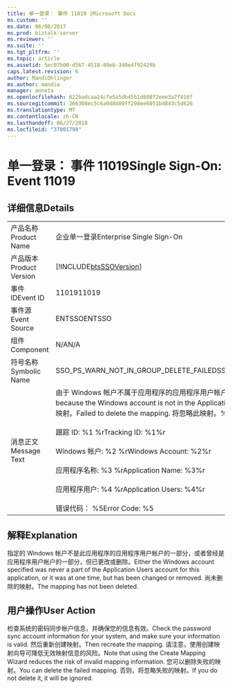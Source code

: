 ```yaml
---
title: 单一登录： 事件 11019 |Microsoft Docs
ms.custom: ''
ms.date: 06/08/2017
ms.prod: biztalk-server
ms.reviewer: ''
ms.suite: ''
ms.tgt_pltfrm: ''
ms.topic: article
ms.assetid: 5ec07b00-d567-4518-89eb-340e4f92429b
caps.latest.revision: 6
author: MandiOhlinger
ms.author: mandia
manager: anneta
ms.openlocfilehash: 622badcaa24cfe5a5db45b1d688f2eee3a7f818f
ms.sourcegitcommit: 266308ec5c6a9d8d80ff298ee6051b4843c5d626
ms.translationtype: MT
ms.contentlocale: zh-CN
ms.lasthandoff: 06/27/2018
ms.locfileid: "37001798"
---
```

# <a name="single-sign-on-event-11019"></a><span data-ttu-id="16c4d-102">单一登录： 事件 11019</span><span class="sxs-lookup"><span data-stu-id="16c4d-102">Single Sign-On: Event 11019</span></span>
## <a name="details"></a><span data-ttu-id="16c4d-103">详细信息</span><span class="sxs-lookup"><span data-stu-id="16c4d-103">Details</span></span>  
  
|                 |                                                                                                                                                                                                                                                                                                                                                  |
|-----------------|--------------------------------------------------------------------------------------------------------------------------------------------------------------------------------------------------------------------------------------------------------------------------------------------------------------------------------------------------|
|  <span data-ttu-id="16c4d-104">产品名称</span><span class="sxs-lookup"><span data-stu-id="16c4d-104">Product Name</span></span>   |                                                                                                                                                            <span data-ttu-id="16c4d-105">企业单一登录</span><span class="sxs-lookup"><span data-stu-id="16c4d-105">Enterprise Single Sign-On</span></span>                                                                                                                                                             |
| <span data-ttu-id="16c4d-106">产品版本</span><span class="sxs-lookup"><span data-stu-id="16c4d-106">Product Version</span></span> |                                                                                                                                            [!INCLUDE[btsSSOVersion](../includes/btsssoversion-md.md)]                                                                                                                                            |
|    <span data-ttu-id="16c4d-107">事件 ID</span><span class="sxs-lookup"><span data-stu-id="16c4d-107">Event ID</span></span>     |                                                                                                                                                                      <span data-ttu-id="16c4d-108">11019</span><span class="sxs-lookup"><span data-stu-id="16c4d-108">11019</span></span>                                                                                                                                                                       |
|  <span data-ttu-id="16c4d-109">事件源</span><span class="sxs-lookup"><span data-stu-id="16c4d-109">Event Source</span></span>   |                                                                                                                                                                      <span data-ttu-id="16c4d-110">ENTSSO</span><span class="sxs-lookup"><span data-stu-id="16c4d-110">ENTSSO</span></span>                                                                                                                                                                      |
|    <span data-ttu-id="16c4d-111">组件</span><span class="sxs-lookup"><span data-stu-id="16c4d-111">Component</span></span>    |                                                                                                                                                                       <span data-ttu-id="16c4d-112">N/A</span><span class="sxs-lookup"><span data-stu-id="16c4d-112">N/A</span></span>                                                                                                                                                                        |
|  <span data-ttu-id="16c4d-113">符号名称</span><span class="sxs-lookup"><span data-stu-id="16c4d-113">Symbolic Name</span></span>  |                                                                                                                                                      <span data-ttu-id="16c4d-114">SSO_PS_WARN_NOT_IN_GROUP_DELETE_FAILED</span><span class="sxs-lookup"><span data-stu-id="16c4d-114">SSO_PS_WARN_NOT_IN_GROUP_DELETE_FAILED</span></span>                                                                                                                                                      |
|  <span data-ttu-id="16c4d-115">消息正文</span><span class="sxs-lookup"><span data-stu-id="16c4d-115">Message Text</span></span>   | <span data-ttu-id="16c4d-116">由于 Windows 帐户不属于应用程序的应用程序用户帐户而导致映射无效。</span><span class="sxs-lookup"><span data-stu-id="16c4d-116">The mapping is not valid because the Windows account is not in the Application Users account for the application.</span></span> <span data-ttu-id="16c4d-117">无法删除映射。</span><span class="sxs-lookup"><span data-stu-id="16c4d-117">Failed to delete the mapping.</span></span> <span data-ttu-id="16c4d-118">将忽略此映射。%r</span><span class="sxs-lookup"><span data-stu-id="16c4d-118">The mapping will be ignored.%r</span></span><br /><br /> <span data-ttu-id="16c4d-119">跟踪 ID: %1 %r</span><span class="sxs-lookup"><span data-stu-id="16c4d-119">Tracking ID: %1%r</span></span><br /><br /> <span data-ttu-id="16c4d-120">Windows 帐户: %2 %r</span><span class="sxs-lookup"><span data-stu-id="16c4d-120">Windows Account: %2%r</span></span><br /><br /> <span data-ttu-id="16c4d-121">应用程序名称: %3 %r</span><span class="sxs-lookup"><span data-stu-id="16c4d-121">Application Name: %3%r</span></span><br /><br /> <span data-ttu-id="16c4d-122">应用程序用户: %4 %r</span><span class="sxs-lookup"><span data-stu-id="16c4d-122">Application Users: %4%r</span></span><br /><br /> <span data-ttu-id="16c4d-123">错误代码： %5</span><span class="sxs-lookup"><span data-stu-id="16c4d-123">Error Code: %5</span></span> |
  
## <a name="explanation"></a><span data-ttu-id="16c4d-124">解释</span><span class="sxs-lookup"><span data-stu-id="16c4d-124">Explanation</span></span>  
 <span data-ttu-id="16c4d-125">指定的 Windows 帐户不是此应用程序的应用程序用户帐户的一部分，或者曾经是应用程序用户帐户的一部分，但已更改或删除。</span><span class="sxs-lookup"><span data-stu-id="16c4d-125">Either the Windows account specified was never a part of the Application Users account for this application, or it was at one time, but has been changed or removed.</span></span> <span data-ttu-id="16c4d-126">尚未删除的映射。</span><span class="sxs-lookup"><span data-stu-id="16c4d-126">The mapping has not been deleted.</span></span>  
  
## <a name="user-action"></a><span data-ttu-id="16c4d-127">用户操作</span><span class="sxs-lookup"><span data-stu-id="16c4d-127">User Action</span></span>  
 <span data-ttu-id="16c4d-128">检查系统的密码同步帐户信息，并确保您的信息有效。</span><span class="sxs-lookup"><span data-stu-id="16c4d-128">Check the password sync account information for your system, and make sure your information is valid.</span></span> <span data-ttu-id="16c4d-129">然后重新创建映射。</span><span class="sxs-lookup"><span data-stu-id="16c4d-129">Then recreate the mapping.</span></span> <span data-ttu-id="16c4d-130">请注意，使用创建映射向导可降低无效映射信息的风险。</span><span class="sxs-lookup"><span data-stu-id="16c4d-130">Note that using the Create Mapping Wizard reduces the risk of invalid mapping information.</span></span> <span data-ttu-id="16c4d-131">您可以删除失败的映射。</span><span class="sxs-lookup"><span data-stu-id="16c4d-131">You can delete the failed mapping.</span></span> <span data-ttu-id="16c4d-132">否则，将忽略失败的映射。</span><span class="sxs-lookup"><span data-stu-id="16c4d-132">If you do not delete it, it will be ignored.</span></span>